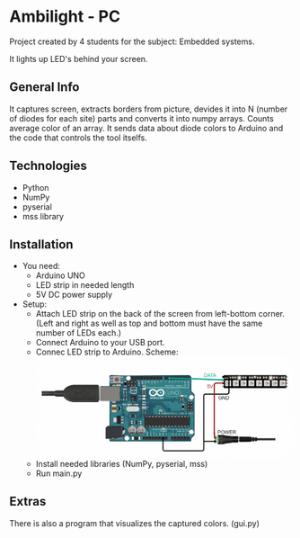# Ambilight - PC

Project created by 4 students for the subject: Embedded systems.

It lights up LED's behind your screen.

## General Info 

It captures screen, extracts borders from picture, devides it into N (number of diodes for each site) parts and converts it into numpy arrays. Counts average color of an array.
It sends data about diode colors to Arduino and the code that controls the tool itselfs. 

## Technologies 
* Python
* NumPy
* pyserial
* mss library

## Installation
* You need:
	* Arduino UNO
	* LED strip in needed length
	* 5V DC power supply
* Setup:
	* Attach LED strip on the back of the screen from left-bottom corner. (Left and right as well as top and bottom must have the same number of LEDs each.)
	* Connect Arduino to your USB port.
	* Connec LED strip to Arduino. Scheme:
	![Scheme](scheme1.png)
	* Install needed libraries (NumPy, pyserial, mss)	
	* Run main.py
	
## Extras
There is also a program that visualizes the captured colors. (gui.py)
